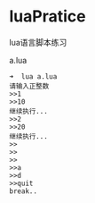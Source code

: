 # luaPratice


lua语言脚本练习


a.lua

```
➜  lua a.lua 
请输入正整数
>>1
>>10
继续执行...
>>2
>>20
继续执行...
>>
>>
>>
>>a
>>d
>>quit
break..

```